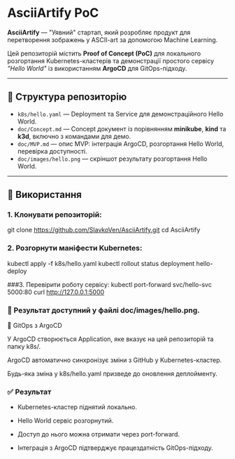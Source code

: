 # AsciiArtify PoC

**AsciiArtify** — "Уявний" стартап, який розробляє продукт для перетворення зображень у ASCII-art за допомогою Machine Learning.  

Цей репозиторій містить **Proof of Concept (PoC)** для локального розгортання Kubernetes-кластерів та демонстрації простого сервісу *"Hello World"* із використанням **ArgoCD** для GitOps-підходу.

---

## 📂 Структура репозиторію

- `k8s/hello.yaml` — Deployment та Service для демонстраційного Hello World.
- `doc/Concept.md` — Concept документ із порівнянням **minikube**, **kind** та **k3d**, включно з командами для демо.
- `doc/MVP.md` — опис MVP: інтеграція ArgoCD, розгортання Hello World, перевірка доступності.
- `doc/images/hello.png` — скріншот результату розгортання Hello World.

---

## 🚀 Використання

### 1. Клонувати репозиторій:
git clone https://github.com/SlavkoVen/AsciiArtify.git
cd AsciiArtify

### 2. Розгорнути маніфести Kubernetes:
kubectl apply -f k8s/hello.yaml
kubectl rollout status deployment hello-deploy

###3. Перевірити роботу сервісу:
kubectl port-forward svc/hello-svc 5000:80
curl http://127.0.0.1:5000


### 📸 Результат доступний у файлі doc/images/hello.png.

🔄 GitOps з ArgoCD

У ArgoCD створюється Application, яке вказує на цей репозиторій та папку k8s/.

ArgoCD автоматично синхронізує зміни з GitHub у Kubernetes-кластер.

Будь-яка зміна у k8s/hello.yaml призведе до оновлення деплойменту.

### ✅ Результат

- Kubernetes-кластер піднятий локально.

- Hello World сервіс розгорнутий.

- Доступ до нього можна отримати через port-forward.

- Інтеграція з ArgoCD підтверджує працездатність GitOps-підходу.
